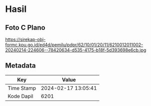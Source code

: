 # Hasil

## Foto C Plano

https://sirekap-obj-formc.kpu.go.id/ed4d/pemilu/pdpr/62/10/01/20/11/6210012011002-20240214-224606--78420634-d535-4175-b18f-5d393698e6cb.jpg


## Metadata

| Key        | Value               |
| ---------- | ------------------- |
| Time Stamp | 2024-02-17 13:05:41 |
| Kode Dapil | 6201                |




